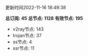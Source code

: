 更新时间2022-11-16 18:49:38

**总订阅: 45**
**总节点: 1128**
**有效节点: 195**
- v2ray节点: 143
- trojan节点: 37
- ss节点: 4
- ssr节点: 11
